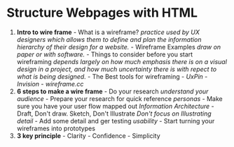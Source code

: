 # **Structure Webpages with HTML**

1. **Intro to wire frame**
        - What is a wireframe? *practice used by UX designers which allows them to define and plan the information hierarchy of their design for a website.*
        - Wireframe Examples *draw on paper or with software.*
        - Things to consider before you start wireframing *depends largely on how much emphasis there is on a visual design in a project, and how much uncertainty there is with repect to what is being designed.*
        - The Best tools for wireframing 
                    - *UxPin*
                    - *Invision*
                    - *wireframe.cc*
2. **6 steps to make a wire frame**
        - Do your research *understand your audience*
        - Prepare your research for quick reference *personas*
        - Make sure you have your user flow mapped out *Information Architecture*
        - Draft, Don't draw. Sketch, Don't Illustrate *Don't focus on Illustrating detail*
        - Add some detail and ger testing *usability*
        - Start turning your wireframes into prototypes
3. **3 key principle**
        - Clarity
        - Confidence
        - Simplicity        